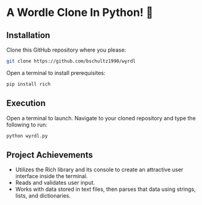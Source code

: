 # A Wordle Clone In Python! 🐍

## Installation
Clone this GitHub repository where you please:
```bash
git clone https://github.com/bschultz1990/wyrdl
```

Open a terminal to install prerequisites:
```bash
pip install rich
```

## Execution
Open a terminal to launch. Navigate to your cloned repository and type the following to run:
```bash
python wyrdl.py
```

## Project Achievements
- Utilizes the Rich library and its console to create an attractive user interface inside the terminal.
- Reads and validates user input.
- Works with data stored in text files, then parses that data using strings, lists, and dictionaries.


